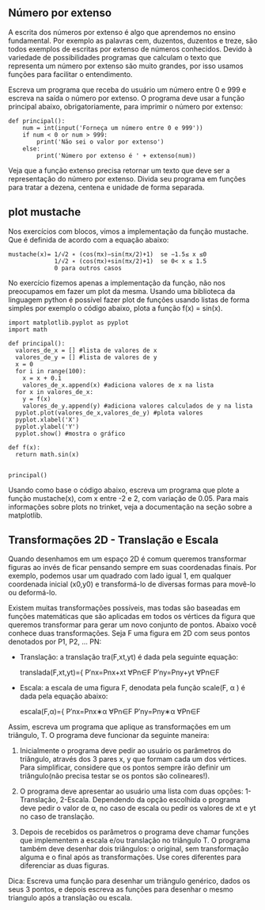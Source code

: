 ## Número por extenso
A escrita dos números por extenso é algo que aprendemos no ensino fundamental. Por exemplo as palavras cem, duzentos, duzentos e treze, são todos exemplos de escritas por extenso de números conhecidos. Devido à variedade de possibilidades programas que calculam o texto que representa um número por extenso são muito grandes, por isso usamos funções para facilitar o entendimento.

Escreva um programa que receba do usuário um número entre 0 e 999 e escreva na saída o número por extenso. O programa deve usar a função principal abaixo, obrigatoriamente, para imprimir o número por extenso:

```
def principal():
    num = int(input('Forneça um número entre 0 e 999'))
    if num < 0 or num > 999:
        print('Não sei o valor por extenso')
    else:
        print('Número por extenso é ' + extenso(num))
```

Veja que a função extenso precisa retornar um texto que deve ser a representação do número por extenso. Divida seu programa em funções para tratar a dezena, centena e unidade de forma separada.

## plot mustache
Nos exercícios com blocos, vimos a implementação da função mustache. Que é definida de acordo com a equação abaixo:

    mustache(x)= 1/√2 ∗ (cos(πx)−sin(πx/2)+1)  se −1.5≤ x ≤0
                 1/√2 ∗ (cos(πx)+sin(πx/2)+1)  se 0< x ≤ 1.5 
                 0 para outros casos 

No exercício fizemos apenas a implementação da função, não nos preocupamos em fazer um plot da mesma. Usando uma biblioteca da linguagem python é possível fazer plot de funções usando listas de forma simples por exemplo o código abaixo, plota a função f(x) = sin(x).

```
import matplotlib.pyplot as pyplot
import math

def principal():
  valores_de_x = [] #lista de valores de x
  valores_de_y = [] #lista de valores de y
  x = 0
  for i in range(100):
    x = x + 0.1
    valores_de_x.append(x) #adiciona valores de x na lista
  for x in valores_de_x:
    y = f(x)
    valores_de_y.append(y) #adiciona valores calculados de y na lista
  pyplot.plot(valores_de_x,valores_de_y) #plota valores
  pyplot.xlabel('X')
  pyplot.ylabel('Y')
  pyplot.show() #mostra o gráfico

def f(x):
  return math.sin(x)


principal()

``` 

Usando como base o código abaixo, escreva um programa que plote a função mustache(x), com x entre -2 e 2, com variação de 0.05. Para mais informações sobre plots no trinket, veja a documentação na seção sobre a matplotlib.


## Transformações 2D - Translação e Escala
Quando desenhamos em um espaço 2D é comum queremos transformar figuras ao invés de ficar pensando sempre em suas coordenadas finais. Por exemplo, podemos usar um quadrado com lado igual 1, em qualquer coordenada inicial (x0,y0) e transformá-lo de diversas formas para movê-lo ou deformá-lo.

Existem muitas transformações possíveis, mas todas são baseadas em funções matemáticas que são aplicadas em todos os vértices da figura que queremos transformar para gerar um novo conjunto de pontos. Abaixo você conhece duas transformações. Seja F uma figura em 2D com seus pontos denotados por P1, P2, ... PN:

- Translação: a translação tra(F,xt,yt) é dada pela seguinte equação:

    translada(F,xt,yt)={ P′nx=Pnx+xt ∀Pn∈F
                         P′ny=Pny+yt ∀Pn∈F

- Escala: a escala de uma figura F, denodata pela função scale(F, α ) é dada pela equação abaixo:

    escala(F,α)={ P′nx=Pnx∗α ∀Pn∈F
                  P′ny=Pny∗α ∀Pn∈F

Assim, escreva um programa que aplique as transformações em um triângulo, T. O programa deve funcionar da seguinte maneira:

1. Inicialmente o programa deve pedir ao usuário os parâmetros do triângulo, através dos 3 pares x, y que formam cada um dos vértices. Para simplificar, considere que os pontos sempre irão definir um triângulo(não precisa testar se os pontos são colineares!).

2. O programa deve apresentar ao usuário uma lista com duas opções: 1-Translação, 2-Escala. Dependendo da opção escolhida o programa deve pedir o valor de α, no caso de escala ou pedir os valores de xt e yt no caso de translação.

3. Depois de recebidos os parâmetros o programa deve chamar funções que implementem a escala e/ou translação no triângulo T. O programa também deve desenhar dois triângulos: o original, sem transformação alguma e o final após as transformações. Use cores diferentes para diferenciar as duas figuras.

Dica: Escreva uma função para desenhar um triângulo genérico, dados os seus 3 pontos, e depois escreva as funções para desenhar o mesmo triangulo após a translação ou escala.

